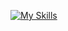 
[![My Skills](https://skillicons.dev/icons?i=c,javascript,typescript,java,python,lua,react,angular,next,spring,nodejs,vite,git,jest,html,css,bootstrap,sass,tailwind,mysql,md,npm,aws,arch,linux,vim,neovim,postman,mongodb,docker,&theme=dark)](https://skillicons.dev)
